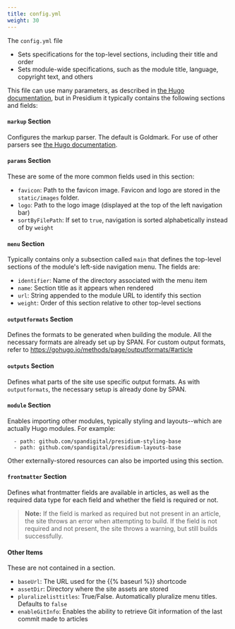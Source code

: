 ```yaml
---
title: config.yml
weight: 30
---
```

The `config.yml` file
* Sets specifications for the top-level sections, including their title and order
* Sets module-wide specifications, such as the module title, language, copyright text, and others

This file can use many parameters, as described in [the Hugo documentation](https://gohugo.io/), but in Presidium it typically contains the following sections and fields:

#### `markup` Section
Configures the markup parser. The default is Goldmark. For use of other parsers see [the Hugo documentation](https://gohugo.io/getting-started/configuration-markup/).

#### `params` Section
These are some of the more common fields used in this section:

* `favicon`: Path to the favicon image. Favicon and logo are stored in the `static/images` folder.
* `logo`: Path to the logo image (displayed at the top of the left navigation bar)
* `sortByFilePath`: If set to `true`, navigation is sorted alphabetically instead of by `weight`
<!--* `quality_category`: Enterprise only -->

#### `menu` Section
Typically contains only a subsection called `main` that defines the top-level sections of the module's left-side navigation menu.
The fields are:
* `identifier`: Name of the directory associated with the menu item
* `name`: Section title as it appears when rendered
* `url`: String appended to the module URL to identify this section
* `weight`: Order of this section relative to other top-level sections

#### `outputformats` Section
Defines the formats to be generated when building the module. All the necessary formats are already set up by SPAN. For custom output formats, refer to https://gohugo.io/methods/page/outputformats/#article

#### `outputs` Section
Defines what parts of the site use specific output formats. As with `outputformats`, the necessary setup is already done by SPAN.

#### `module` Section
Enables importing other modules, typically styling and layouts--which are actually Hugo modules. For example: 
```  imports:
  - path: github.com/spandigital/presidium-styling-base
  - path: github.com/spandigital/presidium-layouts-base
```
Other externally-stored resources can also be imported using this section.

#### `frontmatter` Section
Defines what frontmatter fields are available in articles, as well as the required data type for each field and whether the field is required or not.

> **Note:** If the field is marked as required but not present in an article, the site throws an error when attempting to build. If the field is not required and not present, the site throws a warning, but still builds successfully.

#### Other Items
These are not contained in a section.

* `baseUrl`: The URL used for the \{\{% baseurl %}} shortcode
* `assetDir`: Directory where the site assets are stored
* `pluralizelisttitles`: True/False. Automatically pluralize menu titles. Defaults to `false`
* `enableGitInfo`: Enables the ability to retrieve Git information of the last commit made to articles


